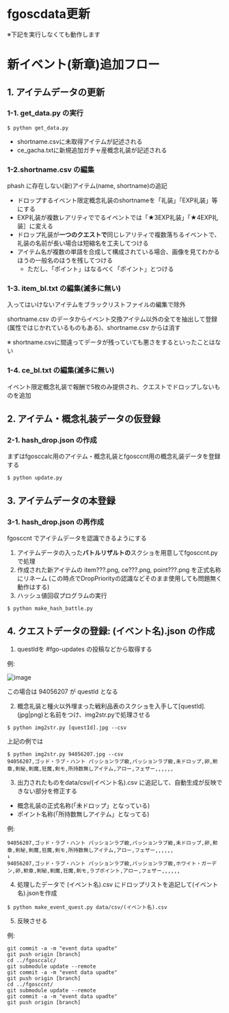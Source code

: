 # fgoscdata更新

※下記を実行しなくても動作します

# 新イベント(新章)追加フロー

## 1. アイテムデータの更新

### 1-1. get_data.py の実行
```
$ python get_data.py
```
- shortname.csvに未取得アイテムが記述される
- ce_gacha.txtに新規追加ガチャ産概念礼装が記述される

### 1-2.shortname.csv の編集
phash に存在しない(新)アイテム(name, shortname)の追記　

* ドロップするイベント限定概念礼装のshortnameを「礼装」「EXP礼装」等にする
* EXP礼装が複数レアリティででるイベントでは「★3EXP礼装」「★4EXP礼装］に変える
* ドロップ礼装が**一つのクエストで**同じレアリティで複数落ちるイベントで、礼装の名前が長い場合は短縮名を工夫してつける
* アイテム名が複数の単語を合成して構成されている場合、画像を見てわかるほうの一般名のほうを残してつける
  * ただし、「ポイント」はなるべく「ポイント」とつける

### 1-3. item_bl.txt の編集(滅多に無い)
 入ってはいけないアイテムをブラックリストファイルの編集で除外 

shortname.csv のデータからイベント交換アイテム以外の全てを抽出して登録(属性ではじかれているものもある)、shortname.csv からは消す

※ shortname.csvに間違ってデータが残っていても悪さをするといったことはない

### 1-4. ce_bl.txt の編集(滅多に無い)
イベント限定概念礼装で報酬で5枚のみ提供され、クエストでドロップしないものを追加

## 2. アイテム・概念礼装データの仮登録
### 2-1. hash_drop.json の作成

まずはfgosccalc用のアイテム・概念礼装とfgosccnt用の概念礼装データを登録する
```
$ python update.py
```

## 3. アイテムデータの本登録
### 3-1. hash_drop.json の再作成
fgosccnt でアイテムデータを認識できるようにする

1. アイテムデータの入った**バトルリザルトの**スクショを用意してfgosccnt.py で処理
2. 作成された新アイテムの item???.png, ce???.png, point???.png を正式名称にリネーム
(この時点でDropPriorityの認識などそのまま使用しても問題無く動作はする)
3. ハッシュ値回収プログラムの実行
```
$ python make_hash_battle.py
```
## 4. クエストデータの登録: (イベント名).json の作成
1. questIdを #fgo-updates の投稿などから取得する

例:

![image](https://user-images.githubusercontent.com/62515228/107876427-494b6a00-6f09-11eb-8903-4f3cab09f939.png)

この場合は 94056207 が questId となる

2. 概念礼装と種火以外埋まった戦利品表のスクショを入手して[questId].(jpg|png)と名前をつけ、img2str.pyで処理させる
```
$ python img2str.py [questId].jpg --csv
```
上記の例では
```
$ python img2str.py 94056207.jpg --csv
94056207,ゴッド・ラブ・ハント パッションラブ級,パッションラブ級,未ドロップ,卵,勲章,剣秘,剣魔,狂魔,剣モ,所持数無しアイテム,アロー,フェザー,,,,,,
```

3. 出力されたものをdata/csv/(イベント名).csv に追記して、自動生成が反映できない部分を修正する
- 概念礼装の正式名称(「未ドロップ」となっている)
- ポイント名称(「所持数無しアイテム」となってる)

例:
```
94056207,ゴッド・ラブ・ハント パッションラブ級,パッションラブ級,未ドロップ,卵,勲章,剣秘,剣魔,狂魔,剣モ,所持数無しアイテム,アロー,フェザー,,,,,,
↓
94056207,ゴッド・ラブ・ハント パッションラブ級,パッションラブ級,ホワイト・ガーデン,卵,勲章,剣秘,剣魔,狂魔,剣モ,ラブポイント,アロー,フェザー,,,,,,
```

4. 処理したデータで (イベント名).csv にドロップリストを追記して(イベント名).jsonを作成
```
$ python make_event_quest.py data/csv/(イベント名).csv
```

5. 反映させる

例:
```
git commit -a -m "event data upadte"
git push origin [branch]
cd ../fgosccalc/
git submodule update --remote
git commit -a -m "event data upadte"
git push origin [branch]
cd ../fgosccnt/
git submodule update --remote
git commit -a -m "event data upadte"
git push origin [branch]

```
